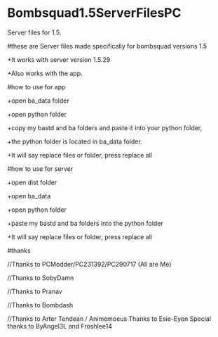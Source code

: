 # Bombsquad1.5ServerFilesPC
Server files for 1.5.

#these are Server files made specifically for bombsquad versions 1.5

+It works with server version 1.5.29

+Also works with the app.

#how to use for app

+open ba_data folder

+open python folder

+copy my bastd and ba folders and paste it into your python folder,

+the python folder is located in ba_data folder.

+It will say replace files or folder, press replace all

#how to use for server

+open dist folder

+open ba_data

+open python folder

+paste my bastd and ba folders into the python folder

+It will say replace files or folder, press replace all

#thanks

//Thanks to PCModder/PC231392/PC290717 (All are Me)

//Thanks to SobyDamn

//Thanks to Pranav

//Thanks to Bombdash

//Thanks to Arter Tendean / Animemoeus
Thanks to Esie-Eyen
Special thanks to ByAngel3L and Froshlee14
